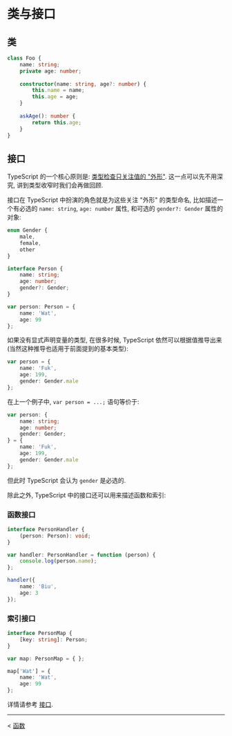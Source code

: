 # 类与接口

## 类

```ts
class Foo {
    name: string;
    private age: number;
    
    constructor(name: string, age?: number) {
        this.name = name;
        this.age = age;
    }
    
    askAge(): number {
        return this.age;
    }
}
```

## 接口

TypeScript 的一个核心原则是: [类型检查只关注值的 "外形"](http://www.typescriptlang.org/Handbook#interfaces). 这一点可以先不用深究, 讲到类型收窄时我们会再做回顾.

接口在 TypeScript 中扮演的角色就是为这些关注 "外形" 的类型命名, 比如描述一个有必选的 `name: string`, `age: number` 属性, 和可选的 `gender?: Gender` 属性的对象:

```ts
enum Gender {
    male,
    female,
    other
}

interface Person {
    name: string;
    age: number;
    gender?: Gender;
}

var person: Person = {
    name: 'Wat',
    age: 99
};
```

如果没有显式声明变量的类型, 在很多时候, TypeScript 依然可以根据值推导出来 (当然这种推导也适用于前面提到的基本类型):

```ts
var person = {
    name: 'Fuk',
    age: 199,
    gender: Gender.male
};
```

在上一个例子中, `var person = ...;` 语句等价于:

```ts
var person: {
    name: string;
    age: number;
    gender: Gender;
} = {
    name: 'Fuk',
    age: 199,
    gender: Gender.male
};
```

但此时 TypeScript 会认为 `gender` 是必选的.

除此之外, TypeScript 中的接口还可以用来描述函数和索引:

### 函数接口

```ts
interface PersonHandler {
    (person: Person): void;
}

var handler: PersonHandler = function (person) {
    console.log(person.name);
};

handler({
    name: 'Biu',
    age: 3
});

```

### 索引接口

```ts
interface PersonMap {
    [key: string]: Person;
}

var map: PersonMap = { };

map['Wat'] = {
    name: 'Wat',
    age: 99
};
```

详情请参考 [接口](features/interfaces.md).

---

&lt; [函数](functions.md)